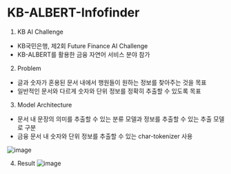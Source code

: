 # KB-ALBERT-Infofinder

1. KB AI Challenge
- KB국민은행, 제2회 Future Finance AI Challenge
- KB-ALBERT를 활용한 금융 자연어 서비스 분야 참가

2. Problem
- 글과 숫자가 혼용된 문서 내에서 행원들이 원하는 정보를 찾아주는 것을 목표
- 일반적인 문서와 다르게 숫자와 단위 정보를 정확히 추출할 수 있도록 목표

3. Model Architecture
- 문서 내 문장의 의미를 추출할 수 있는 분류 모델과 정보를 추출할 수 있는 추출 모델로 구분
- 금융 문서 내 숫자와 단위 정보를 추출할 수 있는 char-tokenizer 사용

![image](https://user-images.githubusercontent.com/37866322/102351712-3e985580-3fea-11eb-9f1b-2934ffb494cf.png)

4. Result
![image](https://user-images.githubusercontent.com/37866322/102352559-3e4c8a00-3feb-11eb-98c1-ba6738c1fb69.png)
